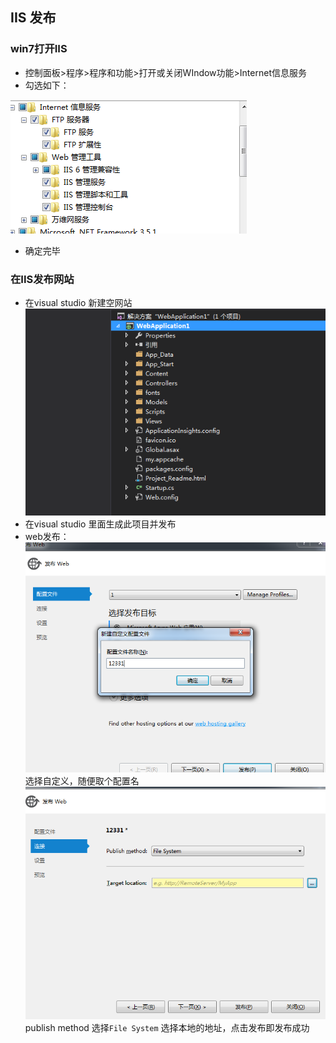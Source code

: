 ## IIS 发布
### win7打开IIS
 - 控制面板>程序>程序和功能>打开或关闭WIndow功能>Internet信息服务
 - 勾选如下：
 
 ![](/assets/微信图片_20170809151824.png)
 - 确定完毕
 
### 在IIS发布网站
  - 在visual studio 新建空网站
  ![](/assets/微信图片_20170809152310.png)
  - 在visual studio 里面生成此项目并发布
  - web发布：
   ![](/assets/微信图片_20170809152538.png)
   选择自定义，随便取个配置名
   ![](/assets/微信图片_20170809152634.png)
   publish method 选择`File System`
   选择本地的地址，点击发布即发布成功
   
 
 